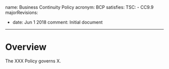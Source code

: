 name: Business Continuity Policy
acronym: BCP
satisfies:
  TSC:
    - CC9.9
majorRevisions:
  - date: Jun 1 2018
    comment: Initial document
---

# Overview

The XXX Policy governs X.

